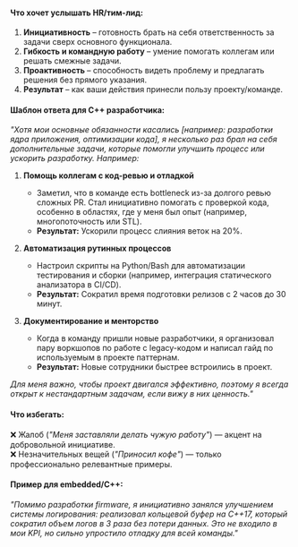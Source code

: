 #### **Что хочет услышать HR/тим-лид:**
1. **Инициативность** – готовность брать на себя ответственность за задачи сверх основного функционала.  
2. **Гибкость и командную работу** – умение помогать коллегам или решать смежные задачи.  
3. **Проактивность** – способность видеть проблему и предлагать решения без прямого указания.  
4. **Результат** – как ваши действия принесли пользу проекту/команде.  

#### **Шаблон ответа для C++ разработчика:**
*"Хотя мои основные обязанности касались [например: разработки ядра приложения, оптимизации кода], я несколько раз брал на себя дополнительные задачи, которые помогли улучшить процесс или ускорить разработку. Например:*  

1. **Помощь коллегам с код-ревью и отладкой**  
   - Заметил, что в команде есть bottleneck из-за долгого ревью сложных PR. Стал инициативно помогать с проверкой кода, особенно в областях, где у меня был опыт (например, многопоточность или STL).  
   - **Результат:** Ускорили процесс слияния веток на 20%.  

2. **Автоматизация рутинных процессов**  
   - Настроил скрипты на Python/Bash для автоматизации тестирования и сборки (например, интеграция статического анализатора в CI/CD).  
   - **Результат:** Сократил время подготовки релизов с 2 часов до 30 минут.  

3. **Документирование и менторство**  
   - Когда в команду пришли новые разработчики, я организовал пару воркшопов по работе с legacy-кодом и написал гайд по используемым в проекте паттернам.  
   - **Результат:** Новые сотрудники быстрее встроились в проект.  

*Для меня важно, чтобы проект двигался эффективно, поэтому я всегда открыт к нестандартным задачам, если вижу в них ценность."*

#### **Что избегать:**
❌ Жалоб (*"Меня заставляли делать чужую работу"*) — акцент на добровольной инициативе.  
❌ Незначительных вещей (*"Приносил кофе"*) — только профессионально релевантные примеры.  

#### **Пример для embedded/C++:**
*"Помимо разработки firmware, я инициативно занялся улучшением системы логирования: реализовал кольцевой буфер на C++17, который сократил объем логов в 3 раза без потери данных. Это не входило в мои KPI, но сильно упростило отладку для всей команды."*